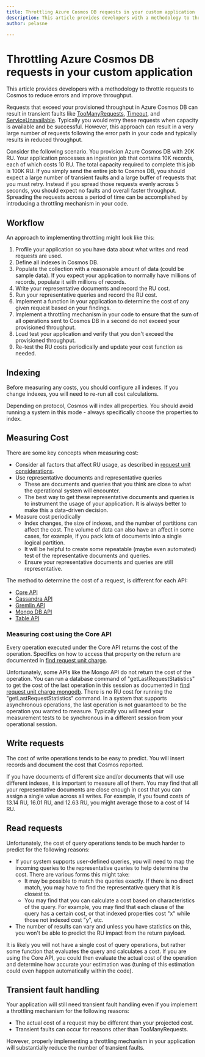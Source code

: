 ```yaml
---
title: Throttling Azure Cosmos DB requests in your custom application
description: This article provides developers with a methodology to throttle requests to Cosmos to reduce errors and improve throughput.
author: pelasne

---
```


# Throttling Azure Cosmos DB requests in your custom application

This article provides developers with a methodology to throttle requests to Cosmos to reduce errors and improve throughput.

Requests that exceed your provisioned throughput in Azure Cosmos DB can result in transient faults like [TooManyRequests](troubleshoot-request-rate-too-large.md), [Timeout](troubleshoot-request-timeout.md), and [ServiceUnavailable](troubleshoot-service-unavailable.md). Typically you would retry these requests when capacity is available and be successful. However, this approach can result in a very large number of requests following the error path in your code and typically results in reduced throughput.

Consider the following scenario. You provision Azure Cosmos DB with 20K RU. Your application processes an ingestion job that contains 10K records, each of which costs 10 RU. The total capacity required to complete this job is 100K RU. If you simply send the entire job to Cosmos DB, you should expect a large number of transient faults and a large buffer of requests that you must retry. Instead if you spread those requests evenly across 5 seconds, you should expect no faults and overall faster throughput. Spreading the requests across a period of time can be accomplished by introducing a throttling mechanism in your code.

## Workflow

An approach to implementing throttling might look like this:

1. Profile your application so you have data about what writes and read requests are used.
1. Define all indexes in Cosmos DB.
1. Populate the collection with a reasonable amount of data (could be sample data). If you expect your application to normally have millions of records, populate it with millions of records.
1. Write your representative documents and record the RU cost.
1. Run your representative queries and record the RU cost.
1. Implement a function in your application to determine the cost of any given request based on your findings.
1. Implement a throttling mechanism in your code to ensure that the sum of all operations sent to Cosmos DB in a second do not exceed your provisioned throughput.
1. Load test your application and verify that you don't exceed the provisioned throughput.
1. Re-test the RU costs periodically and update your cost function as needed.

## Indexing

Before measuring any costs, you should configure all indexes. If you change indexes, you will need to re-run all cost calculations.

Depending on protocol, Cosmos will index all properties. You should avoid running a system in this mode - always specifically choose the properties to index.

## Measuring Cost

There are some key concepts when measuring cost:

- Consider all factors that affect RU usage, as described in [request unit considerations](request-units.md#request-unit-considerations).
- Use representative documents and representative queries
  - These are documents and queries that you think are close to what the operational system will encounter.
  - The best way to get these representative documents and queries is to instrument the usage of your application. It is always better to make this a data-driven decision.
- Measure cost periodically
  - Index changes, the size of indexes, and the number of partitions can affect the cost. The volume of data can also have an affect in some cases, for example, if you pack lots of documents into a single logical partition.
  - It will be helpful to create some repeatable (maybe even automated) test of the representative documents and queries.
  - Ensure your representative documents and queries are still representative.

The method to determine the cost of a request, is different for each API:

- [Core API](find-request-unit-charge.md)
- [Cassandra API](find-request-unit-charge-cassandra.md)
- [Gremlin API](find-request-unit-charge-gremlin.md)
- [Mongo DB API](find-request-unit-charge-mongodb.md)
- [Table API](find-request-unit-charge-table.md)

### Measuring cost using the Core API

Every operation executed under the Core API returns the cost of the operation. Specifics on how to access that property on the return are documented in
[find request unit charge](find-request-unit-charge.md).

Unfortunately, some APIs like the Mongo API do not return the cost of the operation. You can run a database command of "getLastRequestStatistics" to get the
cost of the last operation in this session as documented in [find request unit charge mongodb](find-request-unit-charge-mongodb). There is no RU cost for running the
"getLastRequestStatistics" command. In a system that supports asynchronous operations, the last operation is not guaranteed to be the operation you wanted to measure.
Typically you will need your measurement tests to be synchronous in a different session from your operational session.

## Write requests

The cost of write operations tends to be easy to predict. You will insert records and document the cost that Cosmos reported.

If you have documents of different size and/or documents that will use different indexes, it is important to measure all of them.
You may find that all your representative documents are close enough in cost that you can assign a single value across all writes.
For example, if you found costs of 13.14 RU, 16.01 RU, and 12.63 RU, you might average those to a cost of 14 RU.

## Read requests

Unfortunately, the cost of query operations tends to be much harder to predict for the following reasons:

- If your system supports user-defined queries, you will need to map the incoming queries to the representative queries to help determine the cost. There are various forms this might take:
  - It may be possible to match the queries exactly. If there is no direct match, you may have to find the representative query that it is closest to.
  - You may find that you can calculate a cost based on characteristics of the query. For example, you may find that each clause of the query has a certain cost,
  or that indexed properties cost "x" while those not indexed cost "y", etc.
- The number of results can vary and unless you have statistics on this, you won't be able to predict the RU impact from the return payload.

It is likely you will not have a single cost of query operations, but rather some function that evaluates the query and calculates a cost.
If you are using the Core API, you could then evaluate the actual cost of the operation and determine how accurate your estimation was
(tuning of this estimation could even happen automatically within the code).

## Transient fault handling

Your application will still need transient fault handling even if you implement a throttling mechanism for the following reasons:

- The actual cost of a request may be different than your projected cost.
- Transient faults can occur for reasons other than TooManyRequests.

However, properly implementing a throttling mechanism in your application will substantially reduce the number of transient faults.
